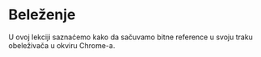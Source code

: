 
# Beleženje


U ovoj lekciji saznaćemo kako da sačuvamo bitne reference u svoju traku obeleživača u okviru Chrome-a.
